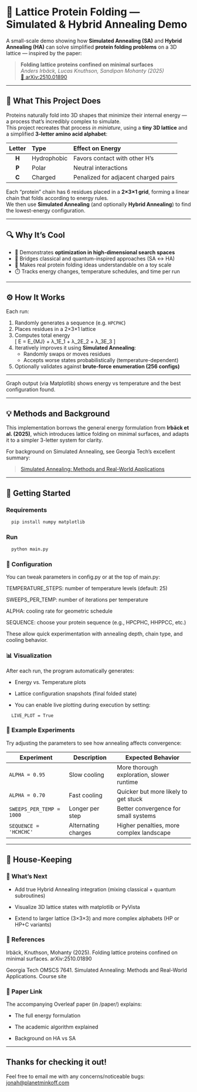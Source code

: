 # 🧬 Lattice Protein Folding — Simulated & Hybrid Annealing Demo

A small-scale demo showing how **Simulated Annealing (SA)** and **Hybrid Annealing (HA)** can solve simplified **protein folding problems** on a 3D lattice — inspired by the paper:

> **Folding lattice proteins confined on minimal surfaces**  
> *Anders Irbäck, Lucas Knuthson, Sandipan Mohanty (2025)*  
> [📄 arXiv:2510.01890](https://arxiv.org/abs/2510.01890)

---

## 🌱 What This Project Does

Proteins naturally fold into 3D shapes that minimize their internal energy — a process that’s incredibly complex to simulate.  
This project recreates that process *in miniature*, using a **tiny 3D lattice** and a simplified **3-letter amino acid alphabet**:

| Letter | Type | Effect on Energy |
|:------:|:------|:----------------|
| **H** | Hydrophobic | Favors contact with other H’s |
| **P** | Polar | Neutral interactions |
| **C** | Charged | Penalized for adjacent charged pairs |

Each “protein” chain has 6 residues placed in a **2×3×1 grid**, forming a linear chain that folds according to energy rules.  
We then use **Simulated Annealing** (and optionally **Hybrid Annealing**) to find the lowest-energy configuration.

---

## 🔍 Why It’s Cool

- 🧊 Demonstrates **optimization in high-dimensional search spaces**  
- 🧠 Bridges classical and quantum-inspired approaches (SA ↔ HA)  
- 🔬 Makes real protein folding ideas understandable on a toy scale  
- ⏱️ Tracks energy changes, temperature schedules, and time per run  

---

## ⚙️ How It Works

Each run:
1. Randomly generates a sequence (e.g. `HPCPHC`)
2. Places residues in a 2×3×1 lattice
3. Computes total energy  
   \[
   E = E_{MJ} + λ_1E_1 + λ_2E_2 + λ_3E_3
   \]
4. Iteratively improves it using **Simulated Annealing**:
   - Randomly swaps or moves residues  
   - Accepts worse states probabilistically (temperature-dependent)
5. Optionally validates against **brute-force enumeration (256 configs)**

---


Graph output (via Matplotlib) shows energy vs temperature and the best configuration found.

---

## 💡 Methods and Background

This implementation borrows the general energy formulation from **Irbäck et al. (2025)**, which introduces lattice folding on minimal surfaces, and adapts it to a simpler 3-letter system for clarity.

For background on Simulated Annealing, see Georgia Tech’s excellent summary:
> [Simulated Annealing: Methods and Real-World Applications](https://sites.gatech.edu/omscs7641/2024/02/19/simulated-annealing-methods-and-real-world-applications/)

---

## 🧪 Getting Started

### Requirements
```bash
  pip install numpy matplotlib
```
### Run
```bash
  python main.py
```
### 🔧 Configuration

You can tweak parameters in config.py or at the top of main.py:

TEMPERATURE_STEPS: number of temperature levels (default: 25)

SWEEPS_PER_TEMP: number of iterations per temperature

ALPHA: cooling rate for geometric schedule

SEQUENCE: choose your protein sequence (e.g., HPCPHC, HHPPCC, etc.)

These allow quick experimentation with annealing depth, chain type, and cooling behavior.

### 📊 Visualization

After each run, the program automatically generates:

- Energy vs. Temperature plots

- Lattice configuration snapshots (final folded state)

- You can enable live plotting during execution by setting:
```{python}
  LIVE_PLOT = True
```

### 🧩 Example Experiments

Try adjusting the parameters to see how annealing affects convergence:

| Experiment | Description | Expected Behavior |
|-------------|--------------|-------------------|
| `ALPHA = 0.95` | Slow cooling | More thorough exploration, slower runtime |
| `ALPHA = 0.70` | Fast cooling | Quicker but more likely to get stuck |
| `SWEEPS_PER_TEMP = 1000` | Longer per step | Better convergence for small systems |
| `SEQUENCE = 'HCHCHC'` | Alternating charges | Higher penalties, more complex landscape |

---

## 🏡 House-Keeping

### 🧠 What’s Next

- Add true Hybrid Annealing integration (mixing classical + quantum subroutines)

- Visualize 3D lattice states with matplotlib or PyVista

- Extend to larger lattice (3×3×3) and more complex alphabets (HP or HP+C variants)

### 📄 References

Irbäck, Knuthson, Mohanty (2025).
Folding lattice proteins confined on minimal surfaces.
arXiv:2510.01890

Georgia Tech OMSCS 7641.
Simulated Annealing: Methods and Real-World Applications.
Course site

### 🧾 Paper Link

The accompanying Overleaf paper (in /paper/) explains:

- The full energy formulation

- The academic algorithm explained

- Background on HA vs SA

---

## Thanks for checking it out!
Feel free to email me with any concerns/noticeable bugs: <jonah@planetminkoff.com>


